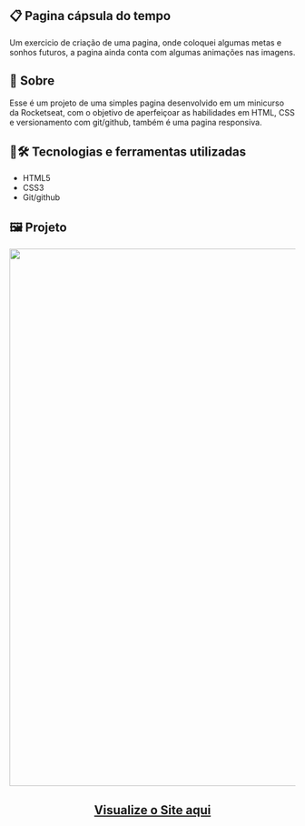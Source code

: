 ## 📋 Pagina cápsula do tempo
Um exercicio de criação de uma pagina, onde coloquei algumas metas e sonhos futuros, a pagina ainda conta com algumas animações nas imagens.
## 🧐 Sobre
Esse é um projeto de uma simples pagina desenvolvido em um minicurso da Rocketseat, com o objetivo de aperfeiçoar as habilidades em HTML, CSS e versionamento com git/github, também é uma pagina responsiva.
## 🤖🛠️ Tecnologias e ferramentas utilizadas
- HTML5
- CSS3
- Git/github
## 🖼️ Projeto
<p align="center">
  <img width="1717" height="945" alt="image" src="https://github.com/user-attachments/assets/084e293a-620a-422a-8d9d-645feafb7254" />
</p>

<h2 align="center">
  <a href="https://brunosts94.github.io/LandingPages_Portifolio/Capsula%20do%20tempoNLW2023/index.html">Visualize o Site aqui</a>
</h2>


